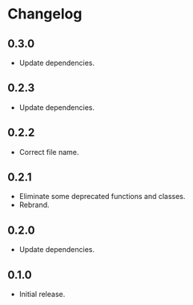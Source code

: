 # Changelog

## 0.3.0

- Update dependencies.

## 0.2.3

- Update dependencies.

## 0.2.2

- Correct file name.

## 0.2.1

- Eliminate some deprecated functions and classes.
- Rebrand.

## 0.2.0

- Update dependencies.

## 0.1.0

- Initial release.
